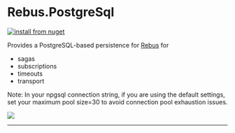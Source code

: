 # Rebus.PostgreSql

[![install from nuget](https://img.shields.io/nuget/v/Rebus.PostgreSql.svg?style=flat-square)](https://www.nuget.org/packages/Rebus.PostgreSql)

Provides a PostgreSQL-based persistence for [Rebus](https://github.com/rebus-org/Rebus) for

* sagas
* subscriptions
* timeouts
* transport

Note:  In your npgsql connection string, if you are using the default settings, set your maximum pool size=30 to avoid connection pool exhaustion issues.

![](https://raw.githubusercontent.com/rebus-org/Rebus/master/artwork/little_rebusbus2_copy-200x200.png)

---


